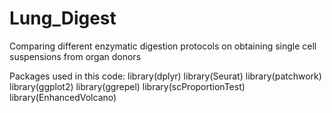 # Lung_Digest
Comparing different enzymatic digestion protocols on obtaining single cell suspensions from organ donors

Packages used in this code: 
library(dplyr)
library(Seurat)
library(patchwork)
library(ggplot2)
library(ggrepel)
library(scProportionTest)
library(EnhancedVolcano)
